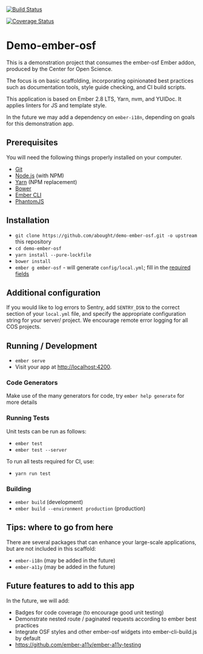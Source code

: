 [![Build Status](https://travis-ci.org/abought/demo-ember-osf.svg?branch=develop)](https://travis-ci.org/abought/demo-ember-osf)

[![Coverage Status](https://coveralls.io/repos/github/abought/demo-ember-osf/badge.svg?branch=develop)](https://coveralls.io/github/abought/demo-ember-osf?branch=develop)

# Demo-ember-osf

This is a demonstration project that consumes the ember-osf Ember addon, produced by the Center for Open Science.

The focus is on basic scaffolding, incorporating opinionated best practices such as documentation tools, style guide 
checking, and CI build scripts. 

This application is based on Ember 2.8 LTS, Yarn, nvm, and YUIDoc.  It applies linters for JS and template style.

In the future we may add a dependency on `ember-i18n`, depending on goals for this demonstration app.

## Prerequisites

You will need the following things properly installed on your computer.

* [Git](http://git-scm.com/)
* [Node.js](http://nodejs.org/) (with NPM)
* [Yarn](https://yarnpkg.com/en/docs/install) (NPM replacement)
* [Bower](http://bower.io/)
* [Ember CLI](http://ember-cli.com/)
* [PhantomJS](http://phantomjs.org/)

## Installation

* `git clone https://github.com/abought/demo-ember-osf.git -o upstream` this repository
* `cd demo-ember-osf`
* `yarn install --pure-lockfile`
* `bower install`
* `ember g ember-osf` - will generate `config/local.yml`; fill in the
 [required fields](https://github.com/CenterForOpenScience/ember-osf#configuration)

 
## Additional configuration
If you would like to log errors to Sentry, add `SENTRY_DSN` to the correct section of your `local.yml` file, and 
specify the appropriate configuration string for your server/ project. We encourage remote error logging for all COS 
projects.
 
## Running / Development

* `ember serve`
* Visit your app at [http://localhost:4200](http://localhost:4200).

### Code Generators

Make use of the many generators for code, try `ember help generate` for more details

### Running Tests

Unit tests can be run as follows:
* `ember test`
* `ember test --server`

To run all tests required for CI, use:
* `yarn run test`

### Building

* `ember build` (development)
* `ember build --environment production` (production)


## Tips: where to go from here
There are several packages that can enhance your large-scale applications, but are not included in this scaffold:
- `ember-i18n` (may be added in the future)
- `ember-a11y` (may be added in the future)

## Future features to add to this app
In the future, we will add:
- Badges for code coverage (to encourage good unit testing)
- Demonstrate nested route / paginated requests according to ember best practices
- Integrate OSF styles and other ember-osf widgets into ember-cli-build.js by default
- https://github.com/ember-a11y/ember-a11y-testing
